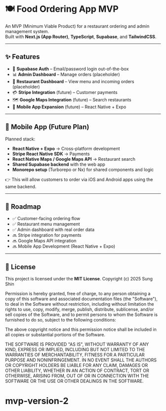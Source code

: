 # 🍽️ Food Ordering App MVP

An MVP (Minimum Viable Product) for a restaurant ordering and admin management system.  
Built with **Next.js (App Router)**, **TypeScript**, **Supabase**, and **TailwindCSS**.

---

## ✨ Features

- 🔐 **Supabase Auth** – Email/password login out-of-the-box  
- 📊 **Admin Dashboard** – Manage orders (placeholder)  
- 🍴 **Restaurant Dashboard** – View menu and incoming orders (placeholder)  
- 💳 **Stripe Integration** (future) – Customer payments  
- 🗺️ **Google Maps Integration** (future) – Search restaurants  
- 📱 **Mobile App Expansion** (future) – React Native + Expo  

---

## 📱 Mobile App (Future Plan)

Planned stack:

- **React Native + Expo** → Cross-platform development  
- **Stripe React Native SDK** → Payments  
- **React Native Maps / Google Maps API** → Restaurant search  
- **Shared Supabase backend** with the web app  
- **Monorepo setup** (Turborepo or Nx) for shared components and logic  

👉 This will allow customers to order via iOS and Android apps using the same backend.

---

## 📌 Roadmap

- ✅ Customer-facing ordering flow  
- ✅ Restaurant menu management  
- ✅ Admin dashboard with real order data  
- 🔜 Stripe integration for payments  
- 🔜 Google Maps API integration  
- 🔜 Mobile App Development (React Native + Expo)  

---

## 📄 License

This project is licensed under the **MIT License**. 
Copyright (c) 2025 Sung Shin

Permission is hereby granted, free of charge, to any person obtaining a copy
of this software and associated documentation files (the "Software"), to deal
in the Software without restriction, including without limitation the rights
to use, copy, modify, merge, publish, distribute, sublicense, and/or sell
copies of the Software, and to permit persons to whom the Software is furnished
to do so, subject to the following conditions:

The above copyright notice and this permission notice shall be included in all
copies or substantial portions of the Software.

THE SOFTWARE IS PROVIDED "AS IS", WITHOUT WARRANTY OF ANY KIND, EXPRESS OR
IMPLIED, INCLUDING BUT NOT LIMITED TO THE WARRANTIES OF MERCHANTABILITY,
FITNESS FOR A PARTICULAR PURPOSE AND NONINFRINGEMENT. IN NO EVENT SHALL THE
AUTHORS OR COPYRIGHT HOLDERS BE LIABLE FOR ANY CLAIM, DAMAGES OR OTHER
LIABILITY, WHETHER IN AN ACTION OF CONTRACT, TORT OR OTHERWISE, ARISING FROM,
OUT OF OR IN CONNECTION WITH THE SOFTWARE OR THE USE OR OTHER DEALINGS IN
THE SOFTWARE.
# mvp-version-2

